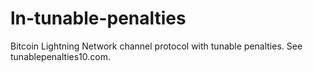 # ln-tunable-penalties
Bitcoin Lightning Network channel protocol
with tunable penalties.
See tunablepenalties10.com.
